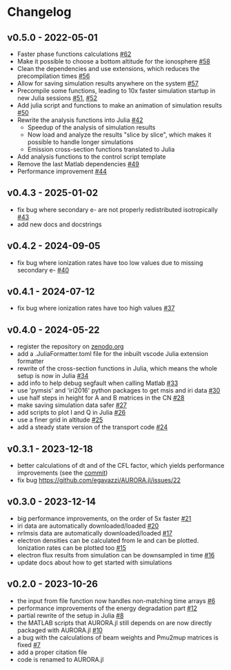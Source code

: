 # Changelog

## v0.5.0 - 2022-05-01
- Faster phase functions calculations [#62](https://github.com/egavazzi/AURORA.jl/pull/62)
- Make it possible to choose a bottom altitude for the ionosphere [#58](https://github.com/egavazzi/AURORA.jl/pull/58)
- Clean the dependencies and use extensions, which reduces the precompilation times [#56](https://github.com/egavazzi/AURORA.jl/pull/56)
- Allow for saving simulation results anywhere on the system [#57](https://github.com/egavazzi/AURORA.jl/pull/57)
- Precompile some functions, leading to 10x faster simulation startup in new Julia sessions [#51](https://github.com/egavazzi/AURORA.jl/pull/51), [#52](https://github.com/egavazzi/AURORA.jl/pull/52)
- Add julia script and functions to make an animation of simulation results [#50](https://github.com/egavazzi/AURORA.jl/pull/50)
- Rewrite the analysis functions into Julia [#42](https://github.com/egavazzi/AURORA.jl/pull/42)
  - Speedup of the analysis of simulation results
  - Now load and analyze the results "slice by slice", which makes it possible to handle longer simulations
  - Emission cross-section functions translated to Julia
- Add analysis functions to the control script template 
- Remove the last Matlab dependencies [#49](https://github.com/egavazzi/AURORA.jl/pull/49)
- Performance improvement [#44](https://github.com/egavazzi/AURORA.jl/pull/44)

## v0.4.3 - 2025-01-02
- fix bug where secondary e- are not properly redistributed isotropically [#43](https://github.com/egavazzi/AURORA.jl/pull/43)
- add new docs and docstrings

## v0.4.2 - 2024-09-05
- fix bug where ionization rates have too low values due to missing secondary e- [#40](https://github.com/egavazzi/AURORA.jl/pull/40)

## v0.4.1 - 2024-07-12
- fix bug where ionization rates have too high values [#37](https://github.com/egavazzi/AURORA.jl/pull/37)

## v0.4.0 - 2024-05-22
- register the repository on [zenodo.org](https://zenodo.org/)
- add a .JuliaFormatter.toml file for the inbuilt vscode Julia extension formatter
- rewrite of the cross-section functions in Julia, which means the whole setup is now in Julia [#34](https://github.com/egavazzi/AURORA.jl/pull/34)
- add info to help debug segfault when calling Matlab [#33](https://github.com/egavazzi/AURORA.jl/pull/33)
- use 'pymsis' and 'iri2016' python packages to get msis and iri data [#30](https://github.com/egavazzi/AURORA.jl/pull/30)
- use half steps in height for A and B matrices in the CN [#28](https://github.com/egavazzi/AURORA.jl/pull/28)
- make saving simulation data safer [#27](https://github.com/egavazzi/AURORA.jl/pull/27)
- add scripts to plot I and Q in Julia [#26](https://github.com/egavazzi/AURORA.jl/pull/26)
- use a finer grid in altitude [#25](https://github.com/egavazzi/AURORA.jl/pull/25)
- add a steady state version of the transport code [#24](https://github.com/egavazzi/AURORA.jl/pull/24)

## v0.3.1 - 2023-12-18
- better calculations of dt and of the CFL factor, which yields performance improvements (see the [commit](https://github.com/egavazzi/AURORA.jl/commit/31274452819201eb28d64be530baf85cb521e291))
- fix bug https://github.com/egavazzi/AURORA.jl/issues/22

## v0.3.0 - 2023-12-14
- big performance improvements, on the order of 5x faster [#21](https://github.com/egavazzi/AURORA.jl/pull/21)
- iri data are automatically downloaded/loaded [#20](https://github.com/egavazzi/AURORA.jl/pull/20)
- nrlmsis data are automatically downloaded/loaded [#17](https://github.com/egavazzi/AURORA.jl/pull/17)
- electron densities can be calculated from Ie and can be plotted. Ionization rates can be plotted too [#15](https://github.com/egavazzi/AURORA.jl/pull/15)
- electron flux results from simulation can be downsampled in time [#16](https://github.com/egavazzi/AURORA.jl/pull/16)
- update docs about how to get started with simulations

## v0.2.0 - 2023-10-26
- the input from file function now handles non-matching time arrays [#6](https://github.com/egavazzi/AURORA.jl/pull/6)
- performance improvements of the energy degradation part [#12](https://github.com/egavazzi/AURORA.jl/pull/12)
- partial rewrite of the setup in Julia [#8](https://github.com/egavazzi/AURORA.jl/pull/8)
- the MATLAB scripts that AURORA.jl still depends on are now directly packaged with AURORA.jl [#10](https://github.com/egavazzi/AURORA.jl/pull/10)
- a bug with the calculations of beam weights and Pmu2mup matrices is fixed [#7](https://github.com/egavazzi/AURORA.jl/issues/7)
- add a proper citation file
- code is renamed to AURORA.jl
